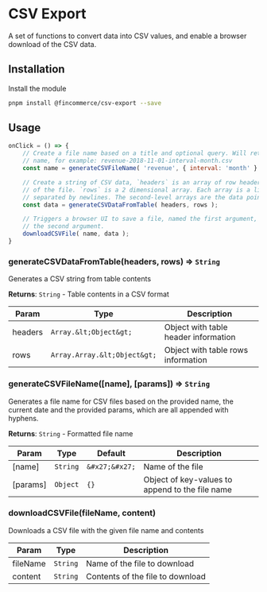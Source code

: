 # CSV Export

A set of functions to convert data into CSV values, and enable a browser download of the CSV data.

## Installation

Install the module

```bash
pnpm install @fincommerce/csv-export --save
```

## Usage

```js
onClick = () => {
	// Create a file name based on a title and optional query. Will return a timestamped
	// name, for example: revenue-2018-11-01-interval-month.csv
	const name = generateCSVFileName( 'revenue', { interval: 'month' } );

	// Create a string of CSV data, `headers` is an array of row headers, put at the top
	// of the file. `rows` is a 2 dimensional array. Each array is a line in the file,
	// separated by newlines. The second-level arrays are the data points in each row.
	const data = generateCSVDataFromTable( headers, rows );

	// Triggers a browser UI to save a file, named the first argument, with the contents of
	// the second argument.
	downloadCSVFile( name, data );
}
```

### generateCSVDataFromTable(headers, rows) ⇒ `String`

Generates a CSV string from table contents

**Returns**: `String` - Table contents in a CSV format

| Param | Type | Description |
| --- | --- | --- |
| headers | `Array.&lt;Object&gt;` | Object with table header information |
| rows | `Array.Array.&lt;Object&gt;` | Object with table rows information |

### generateCSVFileName([name], [params]) ⇒ `String`

Generates a file name for CSV files based on the provided name, the current date
and the provided params, which are all appended with hyphens.

**Returns**: `String` - Formatted file name

| Param | Type | Default | Description |
| --- | --- | --- | --- |
| [name] | `String` | `&#x27;&#x27;` | Name of the file |
| [params] | `Object` | `{}` | Object of key-values to append to the file name |

### downloadCSVFile(fileName, content)

Downloads a CSV file with the given file name and contents

| Param | Type | Description |
| --- | --- | --- |
| fileName | `String` | Name of the file to download |
| content | `String` | Contents of the file to download |
